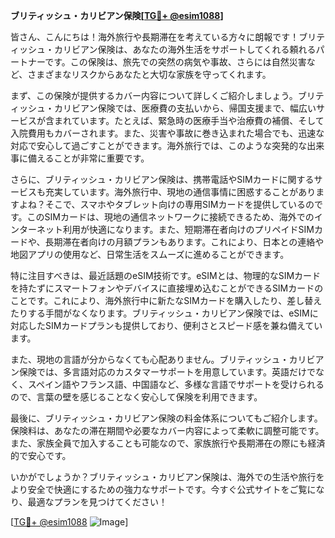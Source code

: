 **ブリティッシュ・カリビアン保険[[TG💪+ @esim1088](https://t.me/s/esim1088)]**

皆さん、こんにちは！海外旅行や長期滞在を考えている方々に朗報です！ブリティッシュ・カリビアン保険は、あなたの海外生活をサポートしてくれる頼れるパートナーです。この保険は、旅先での突然の病気や事故、さらには自然災害など、さまざまなリスクからあなたと大切な家族を守ってくれます。

まず、この保険が提供するカバー内容について詳しくご紹介しましょう。ブリティッシュ・カリビアン保険では、医療費の支払いから、帰国支援まで、幅広いサービスが含まれています。たとえば、緊急時の医療手当や治療費の補償、そして入院費用もカバーされます。また、災害や事故に巻き込まれた場合でも、迅速な対応で安心して過ごすことができます。海外旅行では、このような突発的な出来事に備えることが非常に重要です。

さらに、ブリティッシュ・カリビアン保険は、携帯電話やSIMカードに関するサービスも充実しています。海外旅行中、現地の通信事情に困惑することがありますよね？そこで、スマホやタブレット向けの専用SIMカードを提供しているのです。このSIMカードは、現地の通信ネットワークに接続できるため、海外でのインターネット利用が快適になります。また、短期滞在者向けのプリペイドSIMカードや、長期滞在者向けの月額プランもあります。これにより、日本との連絡や地図アプリの使用など、日常生活をスムーズに進めることができます。

特に注目すべきは、最近話題のeSIM技術です。eSIMとは、物理的なSIMカードを持たずにスマートフォンやデバイスに直接埋め込むことができるSIMカードのことです。これにより、海外旅行中に新たなSIMカードを購入したり、差し替えたりする手間がなくなります。ブリティッシュ・カリビアン保険では、eSIMに対応したSIMカードプランも提供しており、便利さとスピード感を兼ね備えています。

また、現地の言語が分からなくても心配ありません。ブリティッシュ・カリビアン保険では、多言語対応のカスタマーサポートを用意しています。英語だけでなく、スペイン語やフランス語、中国語など、多様な言語でサポートを受けられるので、言葉の壁を感じることなく安心して保険を利用できます。

最後に、ブリティッシュ・カリビアン保険の料金体系についてもご紹介します。保険料は、あなたの滞在期間や必要なカバー内容によって柔軟に調整可能です。また、家族全員で加入することも可能なので、家族旅行や長期滞在の際にも経済的で安心です。

いかがでしょうか？ブリティッシュ・カリビアン保険は、海外での生活や旅行をより安全で快適にするための強力なサポートです。今すぐ公式サイトをご覧になり、最適なプランを見つけてください！

[[TG💪+ @esim1088](https://t.me/s/esim1088) ![Image](https://i.postimg.cc/Y0z9fWf4/image.png)]